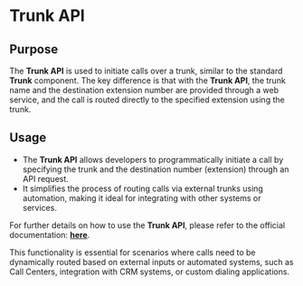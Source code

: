 # Trunk API

## **Purpose**

The **Trunk API** is used to initiate calls over a trunk, similar to the standard **Trunk** component. The key difference is that with the **Trunk API**, the trunk name and the destination extension number are provided through a web service, and the call is routed directly to the specified extension using the trunk.

## **Usage**

- The **Trunk API** allows developers to programmatically initiate a call by specifying the trunk and the destination number (extension) through an API request.
- It simplifies the process of routing calls via external trunks using automation, making it ideal for integrating with other systems or services.

For further details on how to use the **Trunk API**, please refer to the official documentation: **[here](/developers/SimotelWebhooks/DialplanApiComponents/trunk_api/)**. 

This functionality is essential for scenarios where calls need to be dynamically routed based on external inputs or automated systems, such as Call Centers, integration with CRM systems, or custom dialing applications.